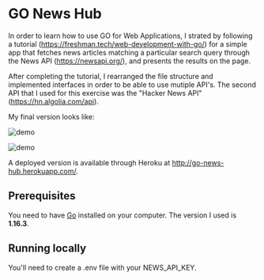# GO News Hub

In order to learn how to use GO for Web Applications, I strated by following a tutorial (https://freshman.tech/web-development-with-go/) for a simple app that fetches news articles matching a particular search query through the News API (https://newsapi.org/), and presents the results on the page.

After completing the tutorial, I rearranged the file structure and implemented interfaces in order to be able to use mutiple API's. The second API that I used for this exercise was the "Hacker News API" (https://hn.algolia.com/api).

My final version looks like:

![demo](https://pasteboard.co/K0y2Yfn.png)

![demo](https://pasteboard.co/K0y3pVC.png)

A deployed version is available through Heroku at http://go-news-hub.herokuapp.com/.

## Prerequisites

You need to have [Go](https://golang.org/dl/) installed on your computer. The
version I used is **1.16.3**.

## Running locally

You'll need to create a .env file with your NEWS_API_KEY.